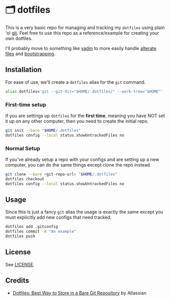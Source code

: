 # 🗂️ dotfiles

This is a very basic repo for managing and tracking my `dotfiles` using plain 'ol [git](https://git-scm.com/).
Feel free to use this repo as a reference/example for creating your own dotfiles.

I'll probably move to something like [yadm](https://yadm.io/) to more easily handle [alterate files](https://yadm.io/docs/alternates) and [bootstrapping](https://yadm.io/docs/bootstrap).

## Installation

For ease of use, we'll create a `dotfiles` alias for the `git` command.

```sh
alias dotfiles='git --git-dir="$HOME/.dotfiles/" --work-tree="$HOME"'
```

### First-time setup

If you are settings up `dotfiles` for the **first time**, meaning you have NOT set it up on any other computer, then you need to create the initial repo.

```sh
git init --bare "$HOME/.dotfiles"
dotfiles config --local status.showUntrackedFiles no
```

### Normal Setup

If you've already setup a repo with your configs and are setting up a new computer, you can do the same things except clone the repo instead.

```sh
git clone --bare <git-repo-url> "$HOME/.dotfiles"
dotfiles checkout
dotfiles config --local status.showUntrackedFiles no
```

## Usage

Since this is just a fancy `git` alias the usage is exactly the same except you must explicitly add new configs that need tracked.

```sh
dotfiles add .gitconfig
dotfiles commit -m "An example"
dotfiles push
```

## License

See [LICENSE](LICENSE).

## Credits

- [Dotfiles: Best Way to Store in a Bare Git Repository](https://www.atlassian.com/git/tutorials/dotfiles) by Atlassian
